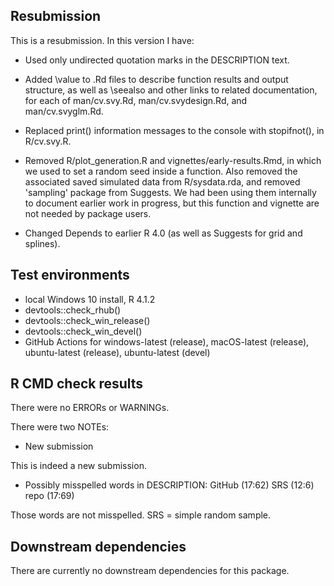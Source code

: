 ## Resubmission

This is a resubmission. In this version I have:

* Used only undirected quotation marks in the DESCRIPTION text.

* Added \value to .Rd files to describe function results and output structure,
as well as \seealso and other links to related documentation,
for each of man/cv.svy.Rd, man/cv.svydesign.Rd, and man/cv.svyglm.Rd.

* Replaced print() information messages to the console with stopifnot(),
in R/cv.svy.R.

* Removed R/plot_generation.R and vignettes/early-results.Rmd,
in which we used to set a random seed inside a function.
Also removed the associated saved simulated data from R/sysdata.rda,
and removed 'sampling' package from Suggests.
We had been using them internally to document earlier work in progress,
but this function and vignette are not needed by package users.

* Changed Depends to earlier R 4.0 (as well as Suggests for grid and splines).


## Test environments

* local Windows 10 install, R 4.1.2
* devtools::check_rhub()
* devtools::check_win_release()
* devtools::check_win_devel()
* GitHub Actions for windows-latest (release), macOS-latest (release), ubuntu-latest (release), ubuntu-latest (devel)


## R CMD check results

There were no ERRORs or WARNINGs.

There were two NOTEs:

* New submission

This is indeed a new submission. 

* Possibly misspelled words in DESCRIPTION:
  GitHub (17:62)
  SRS (12:6)
  repo (17:69)

Those words are not misspelled. SRS = simple random sample.


## Downstream dependencies

There are currently no downstream dependencies for this package.
